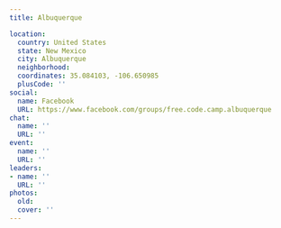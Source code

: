 ```yaml
---
title: Albuquerque

location:
  country: United States
  state: New Mexico
  city: Albuquerque
  neighborhood: 
  coordinates: 35.084103, -106.650985
  plusCode: ''
social:
  name: Facebook
  URL: https://www.facebook.com/groups/free.code.camp.albuquerque
chat:
  name: ''
  URL: ''
event:
  name: ''
  URL: ''
leaders:
- name: ''
  URL: ''
photos:
  old: 
  cover: ''
---
```

